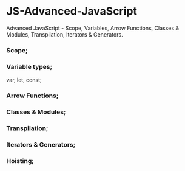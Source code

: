 # JS-Advanced-JavaScript
Advanced JavaScript - Scope, Variables, Arrow Functions, Classes &amp; Modules, Transpilation, Iterators &amp; Generators.

### Scope;

### Variable types;
var, let, const;

### Arrow Functions;

### Classes &amp; Modules;

### Transpilation;

### Iterators &amp; Generators;


### Hoisting;



